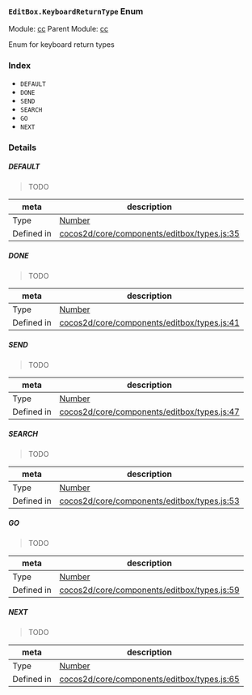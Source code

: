 ### `EditBox.KeyboardReturnType` Enum



Module: [cc](../modules/cc.md)
Parent Module: [cc](../modules/cc.md)


Enum for keyboard return types


### Index
  - `DEFAULT`
  - `DONE`
  - `SEND`
  - `SEARCH`
  - `GO`
  - `NEXT`

### Details


##### DEFAULT

> TODO

| meta | description |
|------|-------------|
| Type | <a href="https://developer.mozilla.org/en/JavaScript/Reference/Global_Objects/Number" class="crosslink external" target="_blank">Number</a> |
| Defined in | [cocos2d/core/components/editbox/types.js:35](https://github.com/cocos-creator/engine/blob/b4415d3f111db35eb92e588d63bcb560003ea469/cocos2d/core/components/editbox/types.js#L35) |



##### DONE

> TODO

| meta | description |
|------|-------------|
| Type | <a href="https://developer.mozilla.org/en/JavaScript/Reference/Global_Objects/Number" class="crosslink external" target="_blank">Number</a> |
| Defined in | [cocos2d/core/components/editbox/types.js:41](https://github.com/cocos-creator/engine/blob/b4415d3f111db35eb92e588d63bcb560003ea469/cocos2d/core/components/editbox/types.js#L41) |



##### SEND

> TODO

| meta | description |
|------|-------------|
| Type | <a href="https://developer.mozilla.org/en/JavaScript/Reference/Global_Objects/Number" class="crosslink external" target="_blank">Number</a> |
| Defined in | [cocos2d/core/components/editbox/types.js:47](https://github.com/cocos-creator/engine/blob/b4415d3f111db35eb92e588d63bcb560003ea469/cocos2d/core/components/editbox/types.js#L47) |



##### SEARCH

> TODO

| meta | description |
|------|-------------|
| Type | <a href="https://developer.mozilla.org/en/JavaScript/Reference/Global_Objects/Number" class="crosslink external" target="_blank">Number</a> |
| Defined in | [cocos2d/core/components/editbox/types.js:53](https://github.com/cocos-creator/engine/blob/b4415d3f111db35eb92e588d63bcb560003ea469/cocos2d/core/components/editbox/types.js#L53) |



##### GO

> TODO

| meta | description |
|------|-------------|
| Type | <a href="https://developer.mozilla.org/en/JavaScript/Reference/Global_Objects/Number" class="crosslink external" target="_blank">Number</a> |
| Defined in | [cocos2d/core/components/editbox/types.js:59](https://github.com/cocos-creator/engine/blob/b4415d3f111db35eb92e588d63bcb560003ea469/cocos2d/core/components/editbox/types.js#L59) |



##### NEXT

> TODO

| meta | description |
|------|-------------|
| Type | <a href="https://developer.mozilla.org/en/JavaScript/Reference/Global_Objects/Number" class="crosslink external" target="_blank">Number</a> |
| Defined in | [cocos2d/core/components/editbox/types.js:65](https://github.com/cocos-creator/engine/blob/b4415d3f111db35eb92e588d63bcb560003ea469/cocos2d/core/components/editbox/types.js#L65) |



